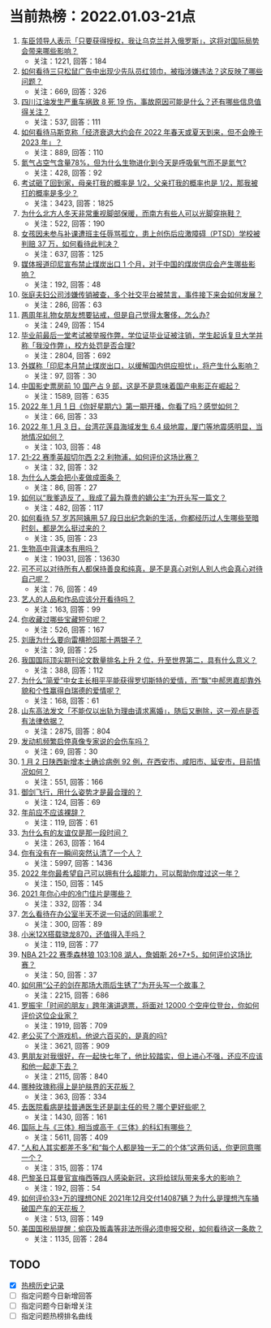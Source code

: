 # 当前热榜：2022.01.03-21点
1. [车臣领导人表示「只要获得授权，我让乌克兰并入俄罗斯」，这将对国际局势会带来哪些影响？](https://www.zhihu.com/question/508820859)
    * 关注：1221, 回答：184
2. [如何看待三只松鼠广告中出现少先队员红领巾，被指涉嫌违法？这反映了哪些问题？](https://www.zhihu.com/question/509569421)
    * 关注：669, 回答：326
3. [四川江油发生严重车祸致 8 死 19 伤，事故原因可能是什么？还有哪些信息值得关注？](https://www.zhihu.com/question/509570294)
    * 关注：537, 回答：111
4. [如何看待马斯克称「经济衰退大约会在 2022 年春天或夏天到来，但不会晚于 2023 年」？](https://www.zhihu.com/question/509542605)
    * 关注：889, 回答：110
5. [氮气占空气含量78%，但为什么生物进化到今天是呼吸氧气而不是氮气?](https://www.zhihu.com/question/506945645)
    * 关注：428, 回答：92
6. [考试砸了回到家，母亲打我的概率是 1/2，父亲打我的概率也是 1/2，那我被打的概率是多少？](https://www.zhihu.com/question/441647108)
    * 关注：3423, 回答：1825
7. [为什么北方人冬天非常重视脚部保暖，而南方有些人可以光脚穿拖鞋？](https://www.zhihu.com/question/508503848)
    * 关注：522, 回答：190
8. [女孩因未参与补课遭班主任辱骂孤立，患上创伤后应激障碍（PTSD）学校被判赔 37 万，如何看待此判决？](https://www.zhihu.com/question/509098280)
    * 关注：637, 回答：125
9. [媒体报道印尼宣布禁止煤炭出口 1 个月，对于中国的煤炭供应会产生哪些影响？](https://www.zhihu.com/question/509536268)
    * 关注：192, 回答：48
10. [张庭夫妇公司涉嫌传销被查，多个社交平台被禁言，事件接下来会如何发展？](https://www.zhihu.com/question/509529850)
    * 关注：286, 回答：63
11. [两周年礼物女朋友想要钻戒，但是自己觉得太奢侈，怎么办?](https://www.zhihu.com/question/508514701)
    * 关注：249, 回答：154
12. [毕业前最后一堂考试被举报作弊，学位证毕业证被注销，学生起诉复旦大学并称「我没作弊」，校方处罚是否合理?](https://www.zhihu.com/question/503351283)
    * 关注：2804, 回答：692
13. [外媒称「印尼本月禁止煤炭出口，以缓解国内供应担忧」，将产生什么影响？](https://www.zhihu.com/question/509513186)
    * 关注：97, 回答：30
14. [中国影史票房前 10 国产占 9 部，这是不是意味着国产电影正在崛起？](https://www.zhihu.com/question/501726292)
    * 关注：1589, 回答：635
15. [2022 年 1 月 1 日《你好星期六》第一期开播，你看了吗？感觉如何？](https://www.zhihu.com/question/509453423)
    * 关注：66, 回答：33
16. [2022 年 1 月 3 日，台湾花莲县海域发生 6.4 级地震，厦门等地震感明显，当地情况如何？](https://www.zhihu.com/question/509683000)
    * 关注：103, 回答：48
17. [21-22 赛季英超切尔西 2:2 利物浦，如何评价这场比赛？](https://www.zhihu.com/question/509607168)
    * 关注：32, 回答：32
18. [为什么人类会把小麦做成面条？](https://www.zhihu.com/question/507352766)
    * 关注：86, 回答：27
19. [如何以“我爹造反了，我成了最为尊贵的嫡公主”为开头写一篇文？](https://www.zhihu.com/question/502656846)
    * 关注：482, 回答：117
20. [如何看待 57 岁苏阿姨用 57 段日出纪念新的生活，你都经历过人生哪些至暗时刻，都是怎么挺过来的？](https://www.zhihu.com/question/509533947)
    * 关注：35, 回答：23
21. [生物高中背课本有用吗？](https://www.zhihu.com/question/408255311)
    * 关注：19031, 回答：13630
22. [可不可以对待所有人都保持善良和纯真，是不是真心对别人别人也会真心对待自己呢？](https://www.zhihu.com/question/509620297)
    * 关注：76, 回答：49
23. [艺人的人品和作品应该分开看待吗？](https://www.zhihu.com/question/67734763)
    * 关注：163, 回答：99
24. [你收藏过哪些宝藏短句呢？](https://www.zhihu.com/question/502863332)
    * 关注：526, 回答：167
25. [刘唐为什么要向雷横抢回那十两银子？](https://www.zhihu.com/question/509057203)
    * 关注：39, 回答：25
26. [我国国际顶尖期刊论文数量排名上升 2 位，升至世界第二，具有什么意义？](https://www.zhihu.com/question/508544270)
    * 关注：388, 回答：112
27. [为什么“简爱”中女主长相平平能获得罗切斯特的爱情，而“飘”中郝思嘉却靠外貌和个性赢得白瑞德的爱情呢？](https://www.zhihu.com/question/489540677)
    * 关注：168, 回答：61
28. [山东高法发文「不能仅以出轨为理由请求离婚」，随后又删除，这一观点是否有法律依据？](https://www.zhihu.com/question/509536370)
    * 关注：2875, 回答：804
29. [发动机频繁启停真像专家说的会伤车吗？](https://www.zhihu.com/question/508992694)
    * 关注：69, 回答：30
30. [1 月 2 日陕西新增本土确诊病例 92 例，在西安市、咸阳市、延安市，目前情况如何？](https://www.zhihu.com/question/509624451)
    * 关注：551, 回答：166
31. [御剑飞行，用什么姿势才是最合理的？](https://www.zhihu.com/question/505936810)
    * 关注：124, 回答：69
32. [年前应不应该裸辞？](https://www.zhihu.com/question/509044325)
    * 关注：119, 回答：61
33. [为什么有的友谊仅是那一段时间？](https://www.zhihu.com/question/507010265)
    * 关注：263, 回答：164
34. [你有没有在一瞬间突然认清了一个人？](https://www.zhihu.com/question/322856732)
    * 关注：5997, 回答：1436
35. [2022 年你最希望自己可以拥有什么超能力，可以帮助你度过这一年？](https://www.zhihu.com/question/503473064)
    * 关注：150, 回答：145
36. [2021 年你心中的冷门佳片是哪些？](https://www.zhihu.com/question/505106634)
    * 关注：332, 回答：34
37. [怎么看待在办公室半天不说一句话的同事呢？](https://www.zhihu.com/question/402923186)
    * 关注：300, 回答：89
38. [小米12X搭载骁龙870，还值得入手吗？](https://www.zhihu.com/question/508996263)
    * 关注：119, 回答：77
39. [NBA 21-22 赛季森林狼 103:108 湖人，詹姆斯 26+7+5，如何评价这场比赛？](https://www.zhihu.com/question/509628946)
    * 关注：50, 回答：37
40. [如何用“公子的剑在那场大雨后生锈了”为开头写一个故事？](https://www.zhihu.com/question/427582163)
    * 关注：2215, 回答：686
41. [罗振宇「时间的朋友」跨年演讲退票，将面对 12000 个空座位登台，你如何评价这位企业家？](https://www.zhihu.com/question/508746869)
    * 关注：1919, 回答：709
42. [老公买了个游戏机，他说六百买的，是真的吗?](https://www.zhihu.com/question/502995048)
    * 关注：3621, 回答：909
43. [男朋友对我很好，在一起快七年了，他比较踏实，但上进心不强，还应不应该和他一起走下去？](https://www.zhihu.com/question/509536583)
    * 关注：2115, 回答：840
44. [哪种玫瑰称得上是护肤界的天花板？](https://www.zhihu.com/question/509115101)
    * 关注：363, 回答：334
45. [去医院看病是挂普通医生还是副主任的号？哪个更好些呢？](https://www.zhihu.com/question/316091718)
    * 关注：1430, 回答：161
46. [国际上与《三体》相当或高于《三体》的科幻有哪些？](https://www.zhihu.com/question/441182628)
    * 关注：5611, 回答：409
47. [“人和人其实都差不多”和“每个人都是独一无二的个体”这两句话，你更同意哪一个？](https://www.zhihu.com/question/509231450)
    * 关注：315, 回答：174
48. [巴黎圣日耳曼官宣梅西等四人感染新冠，这将给球队带来多大的影响？](https://www.zhihu.com/question/509570707)
    * 关注：192, 回答：54
49. [如何评价33+万的理想ONE 2021年12月交付14087辆？为什么是理想汽车捅破国产车的天花板？](https://www.zhihu.com/question/509444847)
    * 关注：513, 回答：149
50. [美国国税局提醒：偷窃及贩毒等非法所得必须申报交税，如何看待这一条款？](https://www.zhihu.com/question/509164935)
    * 关注：1135, 回答：284
## TODO
* [x] [热榜历史记录](hot_history/AllHot.md)
* [ ] 指定问题今日新增回答
* [ ] 指定问题今日新增关注
* [ ] 指定问题热榜排名曲线
